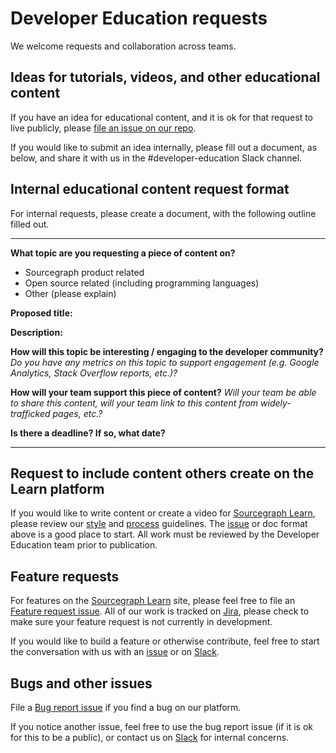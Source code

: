 # Developer Education requests

We welcome requests and collaboration across teams.

## Ideas for tutorials, videos, and other educational content

If you have an idea for educational content, and it is ok for that request to live publicly, please [file an issue on our repo](https://github.com/sourcegraph/learn/issues/new?assignees=&labels=&template=educational-content.md&title=Content).

If you would like to submit an idea internally, please fill out a document, as below, and share it with us in the #developer-education Slack channel.

## Internal educational content request format

For internal requests, please create a document, with the following outline filled out.

---

**What topic are you requesting a piece of content on?**

- Sourcegraph product related
- Open source related (including programming languages)
- Other (please explain)

**Proposed title:**

**Description:**

**How will this topic be interesting / engaging to the developer community?**
_Do you have any metrics on this topic to support engagement (e.g. Google Analytics, Stack Overflow reports, etc.)?_

**How will your team support this piece of content?**
_Will your team be able to share this content, will your team link to this content from widely-trafficked pages, etc.?_

**Is there a deadline? If so, what date?**

---

## Request to include content others create on the Learn platform

If you would like to write content or create a video for [Sourcegraph Learn](https://learn.sourcegraph.com), please review our [style](style.md)
and [process](process.md) guidelines. The [issue](https://github.com/sourcegraph/learn/issues/new?assignees=&labels=&template=educational-content.md&title=Content) or doc format above is a good place to start. All work must be reviewed by the Developer Education team prior to publication.

## Feature requests

For features on the [Sourcegraph Learn](https://learn.sourcegraph.com) site, please feel free to file an [Feature request issue](https://github.com/sourcegraph/learn/issues/new?assignees=&labels=&template=feature_request.md&title=). All of our work is tracked on [Jira](https://sourcegraph.atlassian.net/jira/software/projects/DEVED/boards/9), please check to make sure your feature request is not currently in development.

If you would like to build a feature or otherwise contribute, feel free to start the conversation with us with an [issue](https://github.com/sourcegraph/learn/issues/new?assignees=&labels=&template=feature_request.md&title=) or on [Slack](https://app.slack.com/client/T02FSM7DL/C026GJE9DDX?cdn_fallback=1).

## Bugs and other issues

File a [Bug report issue](https://github.com/sourcegraph/learn/issues/new?assignees=&labels=&template=bug_report.md&title=) if you find a bug on our platform.

If you notice another issue, feel free to use the bug report issue (if it is ok for this to be a public), or contact us on [Slack](https://app.slack.com/client/T02FSM7DL/C026GJE9DDX?cdn_fallback=1) for internal concerns.
